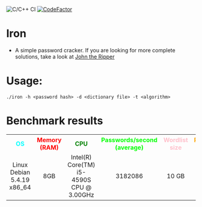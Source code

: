 ![C/C++ CI](https://github.com/lucas-engen/mdcrack/workflows/C/C++%20CI/badge.svg)
[![CodeFactor](https://www.codefactor.io/repository/github/lucas-engen/iron/badge)](https://www.codefactor.io/repository/github/lucas-engen/iron)

# Iron
* A simple password cracker. If you are looking for more complete solutions, take a look at [John the Ripper](https://github.com/openwall/john)

# Usage:
    ./iron -h <password hash> -d <dictionary file> -t <algorithm>

# Benchmark results
<table>
    <tr>
        <th><font color="cyan">OS</font></th>
        <th><font color="red">Memory (RAM)</font></th>
        <th><font color="green">CPU</font></th>
        <th><font color="lime">Passwords/second (average)</font></th>
        <th><font color="pink">Wordlist size</font></th>
        <th><font color="orange">Password length</font></th>
    </tr>
    <tr>
        <td style="text-align:center">Linux Debian 5.4.19 x86_64</td>
        <td style="text-align:center">8GB</td>
        <td style="text-align:center">Intel(R) Core(TM) i5-4590S CPU @ 3.00GHz</td>
        <td style="text-align:center">3182086</td>
        <td style="text-align:center">10 GB</td>
        <td style="text-align:center">8-9 chars</td>
    </tr>
</table>
